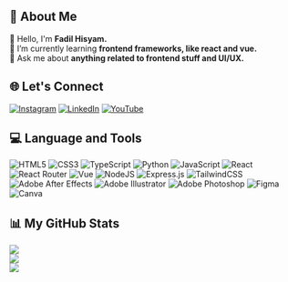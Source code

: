 ## 💫 About Me
👀 Hello, I'm **Fadil Hisyam.**<br>🌱 I’m currently learning **frontend frameworks, like react and vue.**<br>💬 Ask me about **anything related to frontend stuff and UI/UX.**

## 🌐 Let's Connect
[![Instagram](https://img.shields.io/badge/Instagram-%23E4405F.svg?logo=Instagram&logoColor=white)](https://instagram.com/hsym_icm) [![LinkedIn](https://img.shields.io/badge/LinkedIn-%230077B5.svg?logo=linkedin&logoColor=white)](https://linkedin.com/in/fadil-hisyam) [![YouTube](https://img.shields.io/badge/YouTube-%23FF0000.svg?logo=YouTube&logoColor=white)](https://youtube.com/@ichor)

## 💻 Language and Tools
![HTML5](https://img.shields.io/badge/HTML5-%23E34F26.svg?style=flat&logo=html5&logoColor=white) ![CSS3](https://img.shields.io/badge/CSS3-%231572B6.svg?style=flat&logo=css3&logoColor=white) ![TypeScript](https://img.shields.io/badge/Typescript-%23007ACC.svg?style=flat&logo=typescript&logoColor=white) ![Python](https://img.shields.io/badge/Python-3670A0?style=flat&logo=python&logoColor=ffdd54) ![JavaScript](https://img.shields.io/badge/Javascript-%23323330.svg?style=flat&logo=javascript&logoColor=%23F7DF1E) ![React](https://img.shields.io/badge/React-%2320232a.svg?style=flat&logo=react&logoColor=%2361DAFB) ![React Router](https://img.shields.io/badge/React_Router-CA4245?style=flat&logo=react-router&logoColor=white) ![Vue](https://img.shields.io/badge/Vue-%2335495e.svg?style=flat&logo=vuedotjs&logoColor=%234FC08D) ![NodeJS](https://img.shields.io/badge/Node.js-6DA55F?style=flat&logo=node.js&logoColor=white) ![Express.js](https://img.shields.io/badge/Express.js-%23404d59.svg?style=flat&logo=express&logoColor=%2361DAFB) ![TailwindCSS](https://img.shields.io/badge/TailwindCSS-%2338B2AC.svg?style=flat&logo=tailwind-css&logoColor=white) ![Adobe After Effects](https://img.shields.io/badge/Adobe%20After%20Effects-9999FF.svg?style=flat&logo=Adobe%20After%20Effects&logoColor=white) ![Adobe Illustrator](https://img.shields.io/badge/Adobe%20Illustrator-%23FF9A00.svg?style=flat&logo=adobeillustrator&logoColor=white) ![Adobe Photoshop](https://img.shields.io/badge/Adobe%20Photoshop-%2331A8FF.svg?style=flat&logo=adobephotoshop&logoColor=white) ![Figma](https://img.shields.io/badge/Figma-%23F24E1E.svg?style=flat&logo=figma&logoColor=white) ![Canva](https://img.shields.io/badge/Canva-%2300C4CC.svg?style=flat&logo=Canva&logoColor=white)

## 📊 My GitHub Stats
![](https://github-readme-stats.vercel.app/api?username=hsymicm&theme=tokyonight&hide_border=true&include_all_commits=true&count_private=true)<br/>
![](https://github-readme-streak-stats.herokuapp.com/?user=hsymicm&theme=tokyonight&hide_border=true)<br/>
![](https://github-readme-stats.vercel.app/api/top-langs/?username=hsymicm&theme=tokyonight&hide_border=true&include_all_commits=true&count_private=true&layout=compact)
